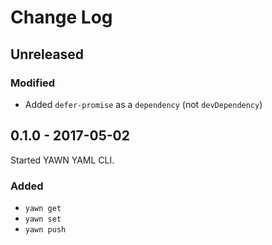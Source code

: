# Change Log

## Unreleased

### Modified

- Added `defer-promise` as a `dependency` (not `devDependency`)

## 0.1.0 - 2017-05-02

Started YAWN YAML CLI.

### Added

- `yawn get`
- `yawn set`
- `yawn push`
